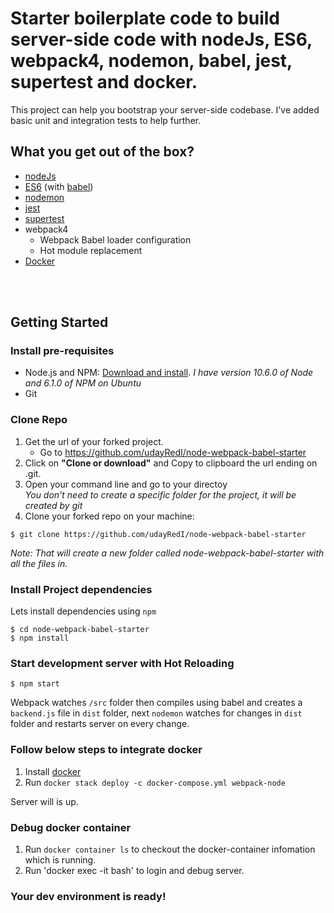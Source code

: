 # Starter boilerplate code to build server-side code with nodeJs, ES6, webpack4, nodemon, babel, jest, supertest and docker.
This project can help you bootstrap your server-side codebase.
I've added basic unit and integration tests to help further.

## What you get out of the box?
- [nodeJs](https://nodejs.org/en/)
- [ES6](http://es6-features.org) (with [babel](https://babeljs.io))
- [nodemon](https://nodemon.io/)
- [jest](https://jestjs.io/)
- [supertest](https://github.com/visionmedia/supertest#readme)
- webpack4
	- Webpack Babel loader configuration
	- Hot module replacement
- [Docker](https://docs.docker.com/)

<br /><br />
## Getting Started
### Install pre-requisites
- Node.js and NPM: [Download and install](https://nodejs.org/). *I have version 10.6.0 of Node and 6.1.0 of NPM on Ubuntu*
- Git

### Clone Repo
1. Get the url of your forked project.
    - Go to https://github.com/udayRedI/node-webpack-babel-starter
2. Click on **"Clone or download"** and Copy to clipboard the url ending on .git.
3. Open your command line and go to your directoy  
*You don't need to create a specific folder for the project, it will be created by git*
4. Clone your forked repo on your machine:
```
$ git clone https://github.com/udayRedI/node-webpack-babel-starter
```  
*Note: That will create a new folder called node-webpack-babel-starter with all the files in.*

### Install Project dependencies
Lets install dependencies using `npm`

```
$ cd node-webpack-babel-starter
$ npm install
```

### Start development server with Hot Reloading
```
$ npm start
```
Webpack watches `/src` folder then compiles using babel and creates a `backend.js` file in `dist` folder, next `nodemon` watches for changes in `dist` folder and restarts server on every change.


### Follow below steps to integrate docker

1. Install [docker](https://docs.docker.com/)
2. Run `docker stack deploy -c docker-compose.yml webpack-node`

Server will is up.

### Debug docker container

1. Run `docker container ls` to checkout the docker-container infomation which is running.
2. Run 'docker exec -it <container-hash> bash' to login and debug server.


### Your dev environment is ready! 

